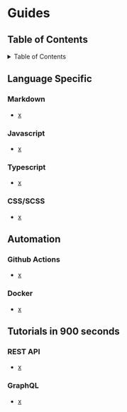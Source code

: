 

# Guides

## Table of Contents
<details>
  <summary>Table of Contents</summary>
  
  ## Table of Contents

  * [Table of Contents]()
  * [Language Specific]()
     * [Markdown]()
     * [Javascript]()
     * [Typescript]()
     * [CSS/SCSS]()
  * [Automation]()
     * [Github Actions]()
     * [Docker]()
  * [Tutorials in 900 seconds]()
   * [REST API]()
   * [GraphQL]()
  

</details>

## Language Specific

### Markdown

 * [x](x)

### Javascript

 * [x](x)

### Typescript

 * [x](x)

### CSS/SCSS

 * [x](x)

## Automation

### Github Actions

 * [x](x)

### Docker

 * [x](x)


## Tutorials in 900 seconds

### REST API

 * [x](x)

### GraphQL

 * [x](x)



